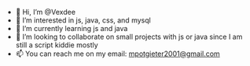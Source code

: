 - 👋 Hi, I’m @Vexdee
- 👀 I’m interested in js, java, css, and mysql
- 🌱 I’m currently learning js and java
- 💞️ I’m looking to collaborate on small projects with js or java since I am still a script kiddie mostly
- 📫 You can reach me on my email: mpotgieter2001@gmail.com

<!---
Vexdee/Vexdee is a ✨ special ✨ repository because its `README.md` (this file) appears on your GitHub profile.
You can click the Preview link to take a look at your changes.
--->
